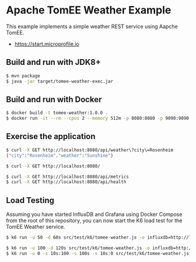# Apache TomEE Weather Example

This example implements a simple weather REST service using Aapche TomEE.

- https://start.microprofile.io

## Build and run with JDK8+

```bash
$ mvn package
$ java -jar target/tomee-weather-exec.jar
```

## Build and run with Docker

```bash
$ docker build -t tomee-weather:1.0.0 .
$ docker run -it --rm --cpus 2 --memory 512m -p 8080:8080 -p 9090:9090 tomee-weather:1.0.0
```

## Exercise the application

```bash
$ curl -X GET http://localhost:8080/api/weather\?city\=Rosenheim                                                          ─╯
{"city":"Rosenheim","weather":"Sunshine"}

$ curl -X GET http://localhost:8080/

$ curl -X GET http://localhost:8080/api/metrics
$ curl -X GET http://localhost:8080/api/health
```

## Load Testing 

Assuming you have started InfluxDB and Grafana using Docker Compose from the root of this repository, you can now start
the K6 load test for the TomEE Weather service.

```bash
$ k6 run -u 50 -d 60s src/test/k6/tomee-weather.js -o influxdb=http://localhost:8086/k6

$ k6 run -u 100 -d 120s src/test/k6/tomee-weather.js -o influxdb=http://localhost:8086/k6
$ k6 run -u 0 -s 10s:100 -s 100s -s 10s:0 src/test/k6/tomee-weather.js -o influxdb=http://localhost:8086/k6
```
